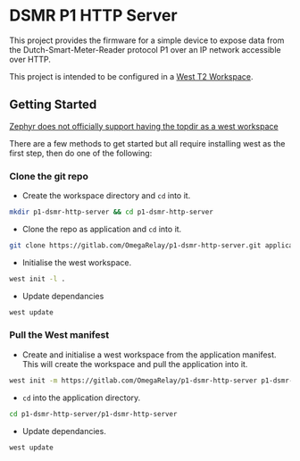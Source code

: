 # DSMR P1 HTTP Server
This project provides the firmware for a simple device to expose data from the Dutch-Smart-Meter-Reader protocol P1 over an IP network accessible over HTTP.

This project is intended to be configured in a [West T2 Workspace](https://docs.zephyrproject.org/latest/develop/west/workspaces.html#topologies-supported).


## Getting Started
[Zephyr does not officially support having the topdir as a west workspace](https://docs.zephyrproject.org/latest/develop/west/workspaces.html#not-supported-workspace-topdir-as-git-repository)

There are a few methods to get started but all require installing west as the first step, then do one of the following:

### Clone the git repo
 - Create the workspace directory and `cd` into it.
```bash
mkdir p1-dsmr-http-server && cd p1-dsmr-http-server
```
 - Clone the repo as application and `cd` into it.
```bash
git clone https://gitlab.com/OmegaRelay/p1-dsmr-http-server.git application && cd application
```
 - Initialise the west workspace.
```bash
west init -l .
```
 - Update dependancies
```bash
west update
```

### Pull the West manifest
 - Create and initialise a west workspace from the application manifest. This will create the workspace and pull the application into it.
```bash
west init -m https://gitlab.com/OmegaRelay/p1-dsmr-http-server p1-dsmr-http-server 
```
 - `cd` into the application directory.
```bash
cd p1-dsmr-http-server/p1-dsmr-http-server
```
 - Update dependancies.
```bash
west update
```
